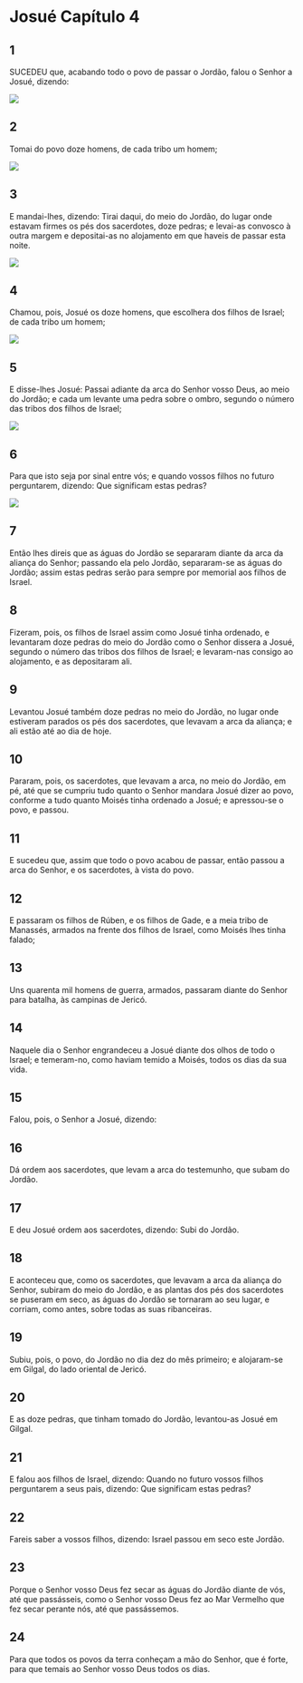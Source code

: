 # Josué Capítulo 4

## 1
SUCEDEU que, acabando todo o povo de passar o Jordão, falou o Senhor a Josué, dizendo:

![](../.img/Js/04/1-0.jpg)

## 2
Tomai do povo doze homens, de cada tribo um homem;

![](../.img/Js/04/2-0.jpg)

## 3
E mandai-lhes, dizendo: Tirai daqui, do meio do Jordão, do lugar onde estavam firmes os pés dos sacerdotes, doze pedras; e levai-as convosco à outra margem e depositai-as no alojamento em que haveis de passar esta noite.

![](../.img/Js/04/3-0.jpg)

## 4
Chamou, pois, Josué os doze homens, que escolhera dos filhos de Israel; de cada tribo um homem;

![](../.img/Js/04/4-0.jpg)

## 5
E disse-lhes Josué: Passai adiante da arca do Senhor vosso Deus, ao meio do Jordão; e cada um levante uma pedra sobre o ombro, segundo o número das tribos dos filhos de Israel;

![](../.img/Js/04/5-0.jpg)

## 6
Para que isto seja por sinal entre vós; e quando vossos filhos no futuro perguntarem, dizendo: Que significam estas pedras?

![](../.img/Js/04/6-0.jpg)

## 7
Então lhes direis que as águas do Jordão se separaram diante da arca da aliança do Senhor; passando ela pelo Jordão, separaram-se as águas do Jordão; assim estas pedras serão para sempre por memorial aos filhos de Israel.

## 8
Fizeram, pois, os filhos de Israel assim como Josué tinha ordenado, e levantaram doze pedras do meio do Jordão como o Senhor dissera a Josué, segundo o número das tribos dos filhos de Israel; e levaram-nas consigo ao alojamento, e as depositaram ali.

## 9
Levantou Josué também doze pedras no meio do Jordão, no lugar onde estiveram parados os pés dos sacerdotes, que levavam a arca da aliança; e ali estão até ao dia de hoje.

## 10
Pararam, pois, os sacerdotes, que levavam a arca, no meio do Jordão, em pé, até que se cumpriu tudo quanto o Senhor mandara Josué dizer ao povo, conforme a tudo quanto Moisés tinha ordenado a Josué; e apressou-se o povo, e passou.

## 11
E sucedeu que, assim que todo o povo acabou de passar, então passou a arca do Senhor, e os sacerdotes, à vista do povo.

## 12
E passaram os filhos de Rúben, e os filhos de Gade, e a meia tribo de Manassés, armados na frente dos filhos de Israel, como Moisés lhes tinha falado;

## 13
Uns quarenta mil homens de guerra, armados, passaram diante do Senhor para batalha, às campinas de Jericó.

## 14
Naquele dia o Senhor engrandeceu a Josué diante dos olhos de todo o Israel; e temeram-no, como haviam temido a Moisés, todos os dias da sua vida.

## 15
Falou, pois, o Senhor a Josué, dizendo:

## 16
Dá ordem aos sacerdotes, que levam a arca do testemunho, que subam do Jordão.

## 17
E deu Josué ordem aos sacerdotes, dizendo: Subi do Jordão.

## 18
E aconteceu que, como os sacerdotes, que levavam a arca da aliança do Senhor, subiram do meio do Jordão, e as plantas dos pés dos sacerdotes se puseram em seco, as águas do Jordão se tornaram ao seu lugar, e corriam, como antes, sobre todas as suas ribanceiras.

## 19
Subiu, pois, o povo, do Jordão no dia dez do mês primeiro; e alojaram-se em Gilgal, do lado oriental de Jericó.

## 20
E as doze pedras, que tinham tomado do Jordão, levantou-as Josué em Gilgal.

## 21
E falou aos filhos de Israel, dizendo: Quando no futuro vossos filhos perguntarem a seus pais, dizendo: Que significam estas pedras?

## 22
Fareis saber a vossos filhos, dizendo: Israel passou em seco este Jordão.

## 23
Porque o Senhor vosso Deus fez secar as águas do Jordão diante de vós, até que passásseis, como o Senhor vosso Deus fez ao Mar Vermelho que fez secar perante nós, até que passássemos.

## 24
Para que todos os povos da terra conheçam a mão do Senhor, que é forte, para que temais ao Senhor vosso Deus todos os dias.

